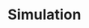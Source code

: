 
<!DOCTYPE html>
<html lang="en">
<head>
  <meta charset="utf-8">
  <title>simulation</title>
  <h1>Simulation</h1>

</head>


</html>
